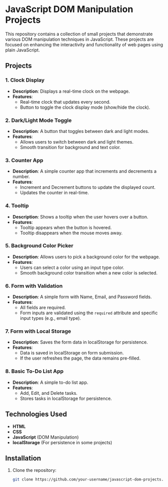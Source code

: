 # JavaScript DOM Manipulation Projects

This repository contains a collection of small projects that demonstrate various DOM manipulation techniques in JavaScript. These projects are focused on enhancing the interactivity and functionality of web pages using plain JavaScript.

## Projects

### 1. **Clock Display**
- **Description**: Displays a real-time clock on the webpage.
- **Features**:
  - Real-time clock that updates every second.
  - Button to toggle the clock display mode (show/hide the clock).

### 2. **Dark/Light Mode Toggle**
- **Description**: A button that toggles between dark and light modes.
- **Features**:
  - Allows users to switch between dark and light themes.
  - Smooth transition for background and text color.

### 3. **Counter App**
- **Description**: A simple counter app that increments and decrements a number.
- **Features**:
  - Increment and Decrement buttons to update the displayed count.
  - Updates the counter in real-time.

### 4. **Tooltip**
- **Description**: Shows a tooltip when the user hovers over a button.
- **Features**:
  - Tooltip appears when the button is hovered.
  - Tooltip disappears when the mouse moves away.

### 5. **Background Color Picker**
- **Description**: Allows users to pick a background color for the webpage.
- **Features**:
  - Users can select a color using an input type color.
  - Smooth background color transition when a new color is selected.

### 6. **Form with Validation**
- **Description**: A simple form with Name, Email, and Password fields.
- **Features**:
  - All fields are required.
  - Form inputs are validated using the `required` attribute and specific input types (e.g., email type).

### 7. **Form with Local Storage**
- **Description**: Saves the form data in localStorage for persistence.
- **Features**:
  - Data is saved in localStorage on form submission.
  - If the user refreshes the page, the data remains pre-filled.

### 8. **Basic To-Do List App**
- **Description**: A simple to-do list app.
- **Features**:
  - Add, Edit, and Delete tasks.
  - Stores tasks in localStorage for persistence.

## Technologies Used
- **HTML**
- **CSS**
- **JavaScript** (DOM Manipulation)
- **localStorage** (For persistence in some projects)
## Installation

1. Clone the repository:
   ```bash
   git clone https://github.com/your-username/javascript-dom-projects.git
